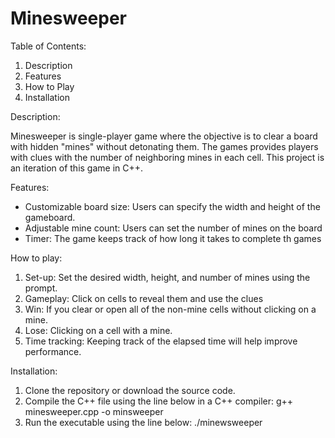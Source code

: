 Minesweeper
===========
Table of Contents:
1. Description
2. Features
3. How to Play
4. Installation

Description: 

Minesweeper is single-player game where the objective is to clear a board with hidden "mines" without detonating them. The games provides players with clues with the number of neighboring mines in each cell. This project is an iteration of this game in C++.

Features:
- Customizable board size: Users can specify the width and height of the gameboard.
- Adjustable mine count: Users can set the number of mines on the board
- Timer: The game keeps track of how long it takes to complete th games

How to play:
1. Set-up: Set the desired width, height, and number of mines using the prompt.
2. Gameplay: Click on cells to reveal them and use the clues
3. Win: If you clear or open all of the non-mine cells without clicking on a mine.
4. Lose: Clicking on a cell with a mine.
5. Time tracking: Keeping track of the elapsed time will help improve performance.

Installation:
1. Clone the repository or download the source code.
2. Compile the C++ file using the line below in a C++ compiler:
    g++ minesweeper.cpp -o minsweeper
3. Run the executable using the line below:
   ./minewsweeper



